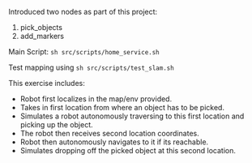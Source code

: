 Introduced two nodes as part of this project:
1. pick_objects
2. add_markers

Main Script:
```sh src/scripts/home_service.sh```

Test mapping using 
```sh src/scripts/test_slam.sh```

This exercise includes:
* Robot first localizes in the map/env provided.
* Takes in first location from where an object has to be picked.
* Simulates a robot autonomously traversing to this first location and picking up the object.
* The robot then receives second location coordinates.
* Robot then autonomously navigates to it if its reachable.
* Simulates dropping off the picked object at this second location.
